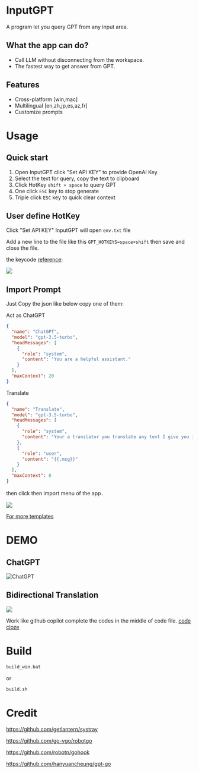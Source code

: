 # InputGPT 
A program let you query GPT from any input area. 

## What the app can do?
* Call LLM without disconnecting from the workspace.
* The fastest way to get answer from GPT.

## Features
*  Cross-platform [win,mac]
*  Multilingual  [en,zh,jp,es,az,fr]
*  Customize prompts

# Usage

## Quick start
1. Open InputGPT click "Set API KEY" to provide OpenAI Key. 
1. Select the text for query, copy the text to clipboard
1. Click HotKey `shift + space` to query GPT
1. One click `ESC` key to stop generate
1. Triple click `ESC` key to quick clear context

## User define HotKey 

Click "Set API KEY" InputGPT will open `env.txt` file

Add a new line to the file like this `GPT_HOTKEYS=space+shift` then save and close the file.

the keycode [reference](https://github.com/vcaesar/keycode/blob/main/keycode.go):

![](https://ipfs.ee/ipfs/QmTusxyAgEg8cFWU7dvtPcU5R7tY3mxpZMd36dBkixTQhT/3b12e13c-19cf-4392-867b-74b35e030e9c.png)

## Import Prompt

Just Copy the json like below copy one of them:

Act as ChatGPT
```json
{
  "name": "ChatGPT",
  "model": "gpt-3.5-turbo",
  "headMessages": [
    {
      "role": "system",
      "content": "You are a helpful assistant."
    }
  ],
  "maxContext": 20
}
```

Translate

```json
{
  "name": "Translate",
  "model": "gpt-3.5-turbo",
  "headMessages": [
    {
      "role": "system",
      "content": "Your a translator you translate any text I give you into {{.mylang}}. Just give me the result, do not explain."
    },
    {
      "role": "user",
      "content": "{{.msg}}"
    }
  ],
  "maxContext": 0
}
```
then click then import menu of the app．

![](https://ipfs.ee/ipfs/QmWKuLddH695Qmbpr7ndaDW3FsJu8ipdmYn6h6iieyjTv2/a24ed277-e55c-4ceb-a339-0ef0fb2b1827.png)

[For more templates](https://inputgpt.vercel.app/examples)

# DEMO

## ChatGPT

![ChatGPT](https://ipfs.ee/ipfs/QmdQetjhkFgNDGf5HhSgbML1rRcYPWQsexxiPggATZ3qLm/d0d6c03a-b0cc-40f3-952c-cb81ef88f6f6.gif)

## Bidirectional Translation

![](https://ipfs.ee/ipfs/QmfJUmAURswjtncxk94KE9RKJUpgH72tcsN9Mq6FkGUiZp/c1fe75b6-eb44-47dd-b138-4056045e57d9.gif)

Work like github copilot complete the codes in the middle of code file.
[code cloze](https://ipfs.ee/ipfs/QmRp351kZ9fB1y1k9vWCHJq3egG8wZT39LYeVr9RhzbkVU/a159ab5f-e308-4d02-8d64-9c02ea0fc48e.mp4)

# Build 
```cmd
build_win.bat
```
or
```bash
build.sh
```

# Credit

https://github.com/getlantern/systray

https://github.com/go-vgo/robotgo

https://github.com/robotn/gohook

https://github.com/hanyuancheung/gpt-go

